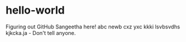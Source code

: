 # hello-world
Figuring out GitHub
Sangeetha here!
abc newb cxz yxc kkki lsvbsvdhs kjkcka.ja - Don't tell anyone. 
